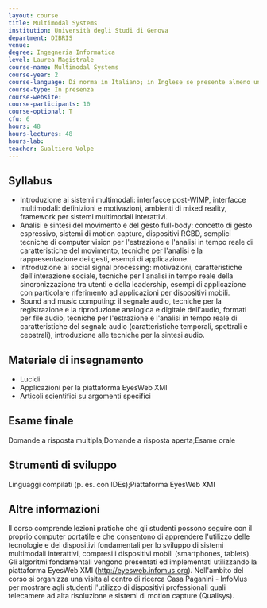 ```yaml
---
layout: course
title: Multimodal Systems
institution: Università degli Studi di Genova
department: DIBRIS
venue: 
degree: Ingegneria Informatica
level: Laurea Magistrale
course-name: Multimodal Systems
course-year: 2
course-language: Di norma in Italiano; in Inglese se presente almeno uno studente straniero; materiale didattico in inglese.
course-type: In presenza
course-website: 
course-participants: 10
course-optional: T
cfu: 6
hours: 48
hours-lectures: 48
hours-lab: 
teacher: Gualtiero Volpe
---
```



## Syllabus 
- Introduzione ai sistemi multimodali: interfacce post-WIMP, interfacce multimodali: definizioni e motivazioni, ambienti di mixed reality, framework per sistemi multimodali interattivi.
- Analisi e sintesi del movimento e del gesto full-body: concetto di gesto espressivo, sistemi di motion capture, dispositivi RGBD, semplici tecniche di computer vision per l'estrazione e l'analisi in tempo reale di caratteristiche del movimento, tecniche per l'analisi e la rappresentazione dei gesti, esempi di applicazione.
- Introduzione al social signal processing: motivazioni, caratteristiche dell'interazione sociale, tecniche per l'analisi in tempo reale della sincronizzazione tra utenti e della leadership, esempi di applicazione con particolare riferimento ad applicazioni per dispositivi mobili.
- Sound and music computing: il segnale audio, tecniche per la registrazione e la riproduzione analogica e digitale dell'audio, formati per file audio, tecniche per l'estrazione e l'analisi in tempo reale di caratteristiche del segnale audio (caratteristiche temporali, spettrali e cepstrali), introduzione alle tecniche per la sintesi audio.

## Materiale di insegnamento 
- Lucidi
- Applicazioni per la piattaforma EyesWeb XMI
- Articoli scientifici su argomenti specifici

## Esame finale 
Domande a risposta multipla;Domande a risposta aperta;Esame orale

## Strumenti di sviluppo 
Linguaggi compilati (p. es. con IDEs);Piattaforma EyesWeb XMI

## Altre informazioni 
Il corso comprende lezioni pratiche che gli studenti possono seguire con il proprio computer portatile e che consentono di apprendere l'utilizzo delle tecnologie e dei dispositivi fondamentali per lo sviluppo di sistemi multimodali interattivi, compresi i dispositivi mobili (smartphones, tablets). Gli algoritmi fondamentali vengono presentati ed implementati utilizzando la piattaforma EyesWeb XMI (http://eyesweb.infomus.org).
Nell'ambito del corso si organizza una visita al centro di ricerca Casa Paganini - InfoMus per mostrare agli studenti l'utilizzo di dispositivi professionali quali telecamere ad alta risoluzione e sistemi di motion capture (Qualisys).
